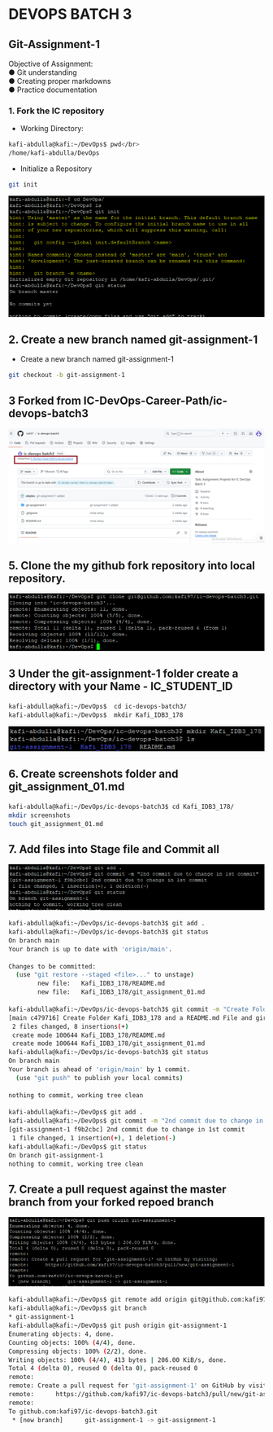 
# DEVOPS BATCH 3
## Git-Assignment-1

Objective of Assignment:\
● Git understanding\
● Creating proper markdowns\
● Practice documentation

### 1. Fork the IC repository

- Working Directory:
```bash
kafi-abdulla@kafi:~/DevOps$ pwd</br>
/home/kafi-abdulla/DevOps
```
- Initialize a Repository

```bash
git init
```
![screenshots](screenshots/01git_init.png)

## 2. Create a new branch named git-assignment-1
- Create a new branch named git-assignment-1

```bash
git checkout -b git-assignment-1
```
## 3 Forked from IC-DevOps-Career-Path/ic-devops-batch3

![screenshots](screenshots/02Fork_ic-devops-batch3.png)

## 5. Clone the my github fork repository into local repository.

![screenshots](screenshots/03git_clone.png)

## 3 Under the git-assignment-1 folder create a directory with your Name - IC_STUDENT_ID

```bash
kafi-abdulla@kafi:~/DevOps$  cd ic-devops-batch3/
kafi-abdulla@kafi:~/DevOps$  mkdir Kafi_IDB3_178
```

![screenshots](screenshots/4.png)

## 6. Create screenshots folder and git_assignment_01.md
```bash
kafi-abdulla@kafi:~/DevOps/ic-devops-batch3$ cd Kafi_IDB3_178/
mkdir screenshots
touch git_assignment_01.md
```
## 7. Add files into Stage file and Commit all

![screenshots](screenshots/05git_commit.png)

```bash
kafi-abdulla@kafi:~/DevOps/ic-devops-batch3$ git add .
kafi-abdulla@kafi:~/DevOps/ic-devops-batch3$ git status
On branch main
Your branch is up to date with 'origin/main'.

Changes to be committed:
  (use "git restore --staged <file>..." to unstage)
        new file:   Kafi_IDB3_178/README.md
        new file:   Kafi_IDB3_178/git_assignment_01.md

kafi-abdulla@kafi:~/DevOps/ic-devops-batch3$ git commit -m "Create Folder Kafi_IDB3_178 and a README.md File and gir_assignment_01.md file"
[main c479716] Create Folder Kafi_IDB3_178 and a README.md File and gir_assignment_01.md file
 2 files changed, 8 insertions(+)
 create mode 100644 Kafi_IDB3_178/README.md
 create mode 100644 Kafi_IDB3_178/git_assignment_01.md
kafi-abdulla@kafi:~/DevOps/ic-devops-batch3$ git status
On branch main
Your branch is ahead of 'origin/main' by 1 commit.
  (use "git push" to publish your local commits)

nothing to commit, working tree clean

kafi-abdulla@kafi:~/DevOps$ git add .
kafi-abdulla@kafi:~/DevOps$ git commit -m "2nd commit due to change in 1st commit"
[git-assignment-1 f9b2cbc] 2nd commit due to change in 1st commit
 1 file changed, 1 insertion(+), 1 deletion(-)
kafi-abdulla@kafi:~/DevOps$ git status
On branch git-assignment-1
nothing to commit, working tree clean


```

## 7. Create a pull request against the master branch from your forked repoed branch

![screenshots](screenshots/06git_Push.png)

```bash
kafi-abdulla@kafi:~/DevOps$ git remote add origin git@github.com:kafi97/ic-devops-batch3.git
kafi-abdulla@kafi:~/DevOps$ git branch
* git-assignment-1
kafi-abdulla@kafi:~/DevOps$ git push origin git-assignment-1
Enumerating objects: 4, done.
Counting objects: 100% (4/4), done.
Compressing objects: 100% (2/2), done.
Writing objects: 100% (4/4), 413 bytes | 206.00 KiB/s, done.
Total 4 (delta 0), reused 0 (delta 0), pack-reused 0
remote:
remote: Create a pull request for 'git-assignment-1' on GitHub by visiting:
remote:      https://github.com/kafi97/ic-devops-batch3/pull/new/git-assignment-1
remote:
To github.com:kafi97/ic-devops-batch3.git
 * [new branch]      git-assignment-1 -> git-assignment-1

 ```

